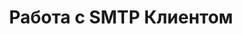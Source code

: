 ---
title: "Работа с SMTP Клиентом"
url: /ru/java/working-with-smtp-client/
weight: 50
type: docs
---